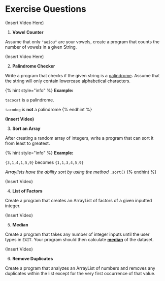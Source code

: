 # Exercise Questions

(Insert Video Here)

1. **Vowel Counter**

Assume that only `"aeiou"` are your vowels, create a program that counts the number of vowels in a given String.

(Insert Video Here)

2. &#x20;**Palindrome Checker**

Write a program that checks if the given string is a [palindrome](https://www.google.com/search?q=define%3A+palindrome\&oq=define%3A+palindrome\&gs\_lcrp=EgZjaHJvbWUyBggAEEUYOTIGCAEQRRg60gEIMjA1MWowajeoAgCwAgA\&sourceid=chrome\&ie=UTF-8\&safe=active\&ssui=on)**.** Assume that the string will only contain lowercase alphabetical characters.

{% hint style="info" %}
**Example:**

`tacocat` is a palindrome.&#x20;

`tacodog` is **not** a palindrome
{% endhint %}

**(Insert Video)**

3. **Sort an Array**

After creating a random array of integers, write a program that can sort it from least to greatest.

{% hint style="info" %}
**Example:**

`{3,1,4,1,5,9}` becomes `{1,1,3,4,5,9}`

_Arraylists have the ability sort by using the method_ `.sort()`
{% endhint %}

(Insert Video)

4. **List of Factors**

Create a program that creates an ArrayList of factors of a given inputted integer.

(Insert Video)

5. **Median**

Create a program that takes any number of integer inputs until the user types in `EXIT`. Your program should then calculate [**median**](https://www.mathsisfun.com/median.html) of the dataset.

(Insert Video)

6. **Remove Duplicates**

Create a program that analyzes an ArrayList of numbers and removes any duplicates within the list except for the very first occurrence of that value.
